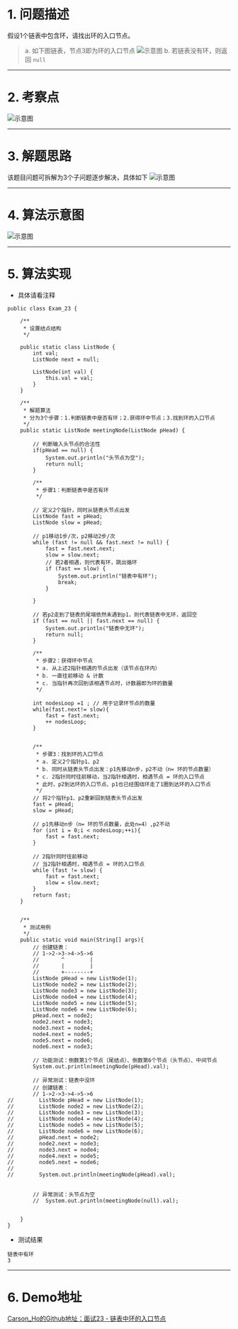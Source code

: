 # 1. 问题描述
假设1个链表中包含环，请找出环的入口节点。
>a. 如下图链表，节点3即为环的入口节点
![示意图](http://upload-images.jianshu.io/upload_images/944365-c858b3a3df3216bb.png?imageMogr2/auto-orient/strip%7CimageView2/2/w/1240)
>b. 若链表没有环，则返回 `null`   

***
# 2. 考察点
![示意图](http://upload-images.jianshu.io/upload_images/944365-51d7d3314fd8d8a2.png?imageMogr2/auto-orient/strip%7CimageView2/2/w/1240)


***
# 3. 解题思路
该题目问题可拆解为3个子问题逐步解决，具体如下
![示意图](http://upload-images.jianshu.io/upload_images/944365-683db55908df0953.png?imageMogr2/auto-orient/strip%7CimageView2/2/w/1240)




***
# 4. 算法示意图
![示意图](http://upload-images.jianshu.io/upload_images/944365-410408adfd81492f.png?imageMogr2/auto-orient/strip%7CimageView2/2/w/1240)


***
# 5. 算法实现
- 具体请看注释

```
public class Exam_23 {

    /**
     * 设置结点结构
     */

    public static class ListNode {
        int val;
        ListNode next = null;

        ListNode(int val) {
            this.val = val;
        }
    }

    /**
     * 解题算法
     * 分为3个步骤：1.判断链表中是否有环；2.获得环中节点；3.找到环的入口节点
     */
    public static ListNode meetingNode(ListNode pHead) {

        // 判断输入头节点的合法性
        if(pHead == null) {
            System.out.println("头节点为空");
            return null;
        }

        /**
         * 步骤1：判断链表中是否有环
         */

        // 定义2个指针，同时从链表头节点出发
        ListNode fast = pHead;
        ListNode slow = pHead;

        // p1移动1步/次，p2移动2步/次
        while (fast != null && fast.next != null) {
            fast = fast.next.next;
            slow = slow.next;
            // 若2者相遇，则代表有环，跳出循环
            if (fast == slow) {
                System.out.println("链表中有环");
                break;
            }

        }

        // 若p2走到了链表的尾端依然未遇到p1，则代表链表中无环，返回空
        if (fast == null || fast.next == null) {
            System.out.println("链表中无环");
            return null;
        }

        /**
         * 步骤2：获得环中节点
         * a. 从上述2指针相遇的节点出发（该节点在环内）
         * b. 一直往前移动 & 计数
         * c. 当指针再次回到该相遇节点时，计数器即为环的数量
         */

        int nodesLoop =1 ; // 用于记录环节点的数量
        while(fast.next!= slow){
            fast = fast.next;
            ++ nodesLoop;
        }


        /**
         * 步骤3：找到环的入口节点
         * a. 定义2个指针p1、p2
         * b. 同时从链表头节点出发：p1先移动n步，p2不动（n= 环的节点数量）
         * c. 2指针同时往前移动，当2指针相遇时，相遇节点 = 环的入口节点
         * 此时，p2到达环的入口节点、p1也已经围绕环走了1圈到达环的入口节点
         */
        // 将2个指针p1、p2重新回到链表头节点出发
        fast = pHead;
        slow = pHead;

        // p1先移动n步（n= 环的节点数量，此处n=4）,p2不动
        for (int i = 0;i < nodesLoop;++i){
            fast = fast.next;
        }

        // 2指针同时往前移动
        // 当2指针相遇时，相遇节点 = 环的入口节点
        while (fast != slow) {
            fast = fast.next;
            slow = slow.next;
        }
        return fast;
    }


    /**
     * 测试用例
     */
    public static void main(String[] args){
        // 创建链表：
        // 1->2->3->4->5->6
        //       ^        |
        //       |        |
        //       +--------+
        ListNode pHead = new ListNode(1);
        ListNode node2 = new ListNode(2);
        ListNode node3 = new ListNode(3);
        ListNode node4 = new ListNode(4);
        ListNode node5 = new ListNode(5);
        ListNode node6 = new ListNode(6);
        pHead.next = node2;
        node2.next = node3;
        node3.next = node4;
        node4.next = node5;
        node5.next = node6;
        node6.next = node3;

        // 功能测试：倒数第1个节点（尾结点）、倒数第6个节点（头节点）、中间节点
        System.out.println(meetingNode(pHead).val);

        // 异常测试：链表中没环
        // 创建链表：
        // 1->2->3->4->5->6
//        ListNode pHead = new ListNode(1);
//        ListNode node2 = new ListNode(2);
//        ListNode node3 = new ListNode(3);
//        ListNode node4 = new ListNode(4);
//        ListNode node5 = new ListNode(5);
//        ListNode node6 = new ListNode(6);
//        pHead.next = node2;
//        node2.next = node3;
//        node3.next = node4;
//        node4.next = node5;
//        node5.next = node6;
//
//        System.out.println(meetingNode(pHead).val);


        // 异常测试：头节点为空
        //  System.out.println(meetingNode(null).val);


    }
}
```

- 测试结果

```
链表中有环
3
```

***
# 6. Demo地址
[Carson_Ho的Github地址：面试23 - 链表中环的入口节点](https://github.com/Carson-Ho/AlgorithmLearning)